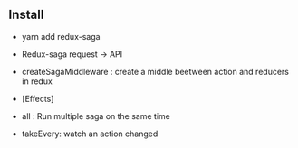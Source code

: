 ## Install

- yarn add redux-saga

- Redux-saga request -> API


- createSagaMiddleware : create a middle beetween action and reducers in redux


- [Effects]
- all : Run multiple saga on the same time
- takeEvery: watch an action changed
